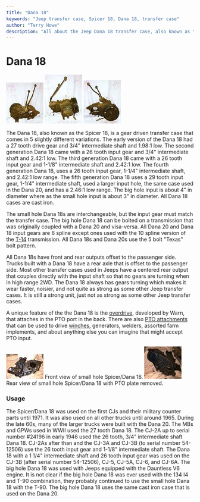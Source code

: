 ```yaml
---
title: "Dana 18"
keywords: "Jeep transfer case, Spicer 18, Dana 18, transfer case"
author: "Terry Howe"
description: "All about the Jeep Dana 18 transfer case, also known as the Spicer 18."
---
```

# Dana 18

[![D18 front](../../img/xfer/d18f_.jpg)](../../img/xfer/d18f.jpg) [![D18 back](../../img/xfer/d18s_.jpg)](../../img/xfer/d18s.jpg) [![D18 back](../../img/xfer/d18b_.jpg)](../../img/xfer/d18b.jpg)

The Dana 18, also known as the Spicer 18, is a gear driven transfer case that comes in 5 slightly different variations. The early version of the Dana 18 had a 27 tooth drive gear and 3/4" intermediate shaft and 1.98:1 low. The second generation Dana 18 came with a 26 tooth input gear and 3/4" intermediate shaft and 2.42:1 low. The third generation Dana 18 came with a 26 tooth input gear and 1-1/8" intermediate shaft and 2.42:1 low. The fourth generation Dana 18, uses a 26 tooth input gear, 1-1/4" intermediate shaft, and 2.42:1 low range. The fifth generation Dana 18 uses a 29 tooth input gear, 1-1/4" intermediate shaft, used a larger input hole, the same case used in the Dana 20, and has a 2.46:1 low range. The big hole input is about 4" in diameter where as the small hole input is about 3" in diameter. All Dana 18 cases are cast iron.

The small hole Dana 18s are interchangeable, but the input gear must match the transfer case. The big hole Dana 18 can be bolted on a transmission that was originally coupled with a Dana 20 and visa-versa. All Dana 20 and Dana 18 input gears are 6 spline except ones used with the 10 spline version of the [ T-14](../../transmission/factory/t14.md) transmission. All Dana 18s and Dana 20s use the 5 bolt "Texas" bolt pattern.

All Dana 18s have front and rear outputs offset to the passenger side. Trucks built with a Dana 18 have a rear axle that is offset to the passenger side. Most other transfer cases used in Jeeps have a centered rear output that couples directly with the input shaft so that no gears are turning when in high range 2WD. The Dana 18 always has gears turning which makes it wear faster, noisier, and not quite as strong as some other Jeep transfer cases. It is still a strong unit, just not as strong as some other Jeep transfer cases.

A unique feature of the the Dana 18 is the [overdrive](../upgrades/warnod.md), developed by Warn, that attaches in the PTO port in the back. There are also [PTO attachments](../../winch/d18pto.md) that can be used to drive [winches](../../winch/index.md), generators, welders, assorted farm implements, and about anything else you can imagine that might accept PTO input.

[![D18 front](../../img/xfer/d18front_.jpg)](../../img/xfer/d18front.jpg) Front view of small hole Spicer/Dana 18. [![D18 back](../../img/xfer/d18back_.jpg)](../../img/xfer/d18back.jpg) Rear view of small hole Spicer/Dana 18 with PTO plate removed.

### Usage

The Spicer/Dana 18 was used on the first CJs and their military counter parts until 1971. It was also used on all other trucks until around 1965. During the late 60s, many of the larger trucks were built with the Dana 20. The MBs and GPWs used in WWII used the 27 tooth Dana 18. The CJ-2A up to serial number #24196 in early 1946 used the 26 tooth, 3/4" intermediate shaft Dana 18. CJ-2As after than and the CJ-3A and CJ-3B (to serial number 54-12506) use the 26 tooth input gear and 1-1/8" intermediate shaft. The Dana 18 with a 1 1/4" intermediate shaft and 26 tooth input gear was used on the CJ-3B (after serial number 54-12506), CJ-5, CJ-5A, CJ-6, and CJ-6A. The big hole Dana 18 was used with Jeeps equipped with the Dauntless V6 engine. It is not clear if the big hole Dana 18 was ever used with the 134 I4 and T-90 combination, they probably continued to use the small hole Dana 18 with the T-90. The big hole Dana 18 uses the same cast iron case that is used on the Dana 20.